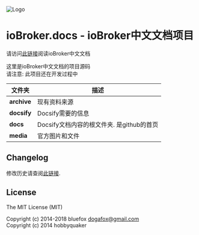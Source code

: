![Logo](media/ioBroker_logo_s.png)

# ioBroker.docs - ioBroker中文文档项目

请访问[此链接](https://jimusio.github.io/ioBroker.docs)阅读ioBroker中文文档

这里是ioBroker中文文档的项目源码  
请注意: 此项目还在开发过程中

| 文件夹 | 描述 |
|---|---|
|**archive**|现有资料来源|
|**docsify**|Docsify需要的信息|
|**docs**|Docsify文档内容的根文件夹. 是github的首页|
|**media**|官方图片和文件|

## Changelog

修改历史请查阅[此链接](CHANGELOG.md).


## License

The MIT License (MIT)

Copyright (c) 2014-2018 bluefox <dogafox@gmail.com>  
Copyright (c) 2014      hobbyquaker
